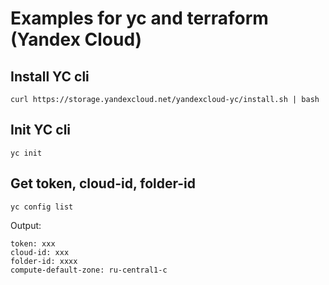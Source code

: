 # Examples for yc and terraform (Yandex Cloud)

## Install YC cli
```
curl https://storage.yandexcloud.net/yandexcloud-yc/install.sh | bash
```

## Init YC cli
```
yc init
```

## Get token, cloud-id, folder-id
```
yc config list
```
Output:
```
token: xxx
cloud-id: xxx
folder-id: xxxx
compute-default-zone: ru-central1-c
```
